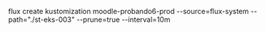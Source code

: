 flux create kustomization moodle-probando6-prod
  --source=flux-system
  --path="./st-eks-003"
  --prune=true
  --interval=10m
